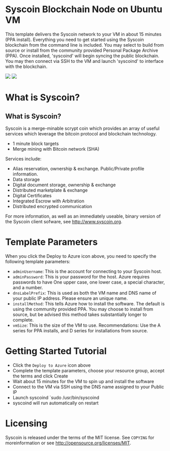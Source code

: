 # Syscoin Blockchain Node on Ubuntu VM

This template delivers the Syscoin network to your VM in about 15 minutes (PPA install).  Everything you need to get started using the Syscoin blockchain from the command line is included. 
You may select to build from source or install from the community provided Personal Package Archive (PPA).  Once installed, 'syscoind' will begin syncing the public blockchain. 
You may then connect via SSH to the VM and launch 'syscoind' to interface with the blockchain.

<a href="https://portal.azure.com/#create/Microsoft.Template/uri/https%3A%2F%2Fraw.githubusercontent.com%2FAzure%2Fazure-quickstart-templates%2Fmaster%2Fsyscoin-on-ubuntu%2Fazuredeploy.json" target="_blank"><img src="http://azuredeploy.net/deploybutton.png"/></a>
<a href="http://armviz.io/#/?load=https%3A%2F%2Fraw.githubusercontent.com%2FAzure%2Fazure-quickstart-templates%2Fmaster%2Fsyscoin-on-ubuntu%2Fazuredeploy.json" target="_blank"><img src="http://armviz.io/visualizebutton.png"/></a>

# What is Syscoin?

What is Syscoin?
----------------

Syscoin is a merge-minable scrypt coin which provides an array of useful services
which leverage the bitcoin protocol and blockchain technology.

 - 1 minute block targets
 - Merge mining with Bitcoin network (SHA)


Services include:

- Alias reservation, ownership & exchange. Public/Private profile information.
- Data storage
- Digital document storage, ownership & exchange
- Distributed marketplate & exchange
- Digital Certificates
- Integrated Escrow with Arbitration
- Distributed encrypted communication

For more information, as well as an immediately useable, binary version of
the Syscoin client sofware, see http://www.syscoin.org.


# Template Parameters

When you click the Deploy to Azure icon above, you need to specify the following template parameters:

* `adminUsername`: This is the account for connecting to your Syscoin host.
* `adminPassword`: This is your password for the host.  Azure requires passwords to have One upper case, one lower case, a special character, and a number.
* `dnsLabelPrefix`: This is used as both the VM name and DNS name of your public IP address.  Please ensure an unique name.
* `installMethod`: This tells Azure how to install the software.  The default is using the community provided PPA.  You may choose to install from source, but be advised this method takes substantially longer to complete.
* `vmSize`: This is the size of the VM to use.  Recommendations: Use the A series for PPA installs, and D series for installations from source.

# Getting Started Tutorial

* Click the `Deploy to Azure` icon above
* Complete the template parameters, choose your resource group, accept the terms and click Create
* Wait about 15 minutes for the VM to spin up and install the software
* Connect to the VM via SSH using the DNS name assigned to your Public IP
* Launch syscoind `sudo /usr/bin/syscoind
* syscoind will run automatically on restart

# Licensing

Syscoin is released under the terms of the MIT license. See `COPYING` for moreinformation or see http://opensource.org/licenses/MIT.